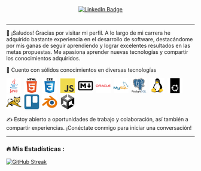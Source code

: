 <div id="header" align="center">
  <div id="badges">
    <a href="https://www.linkedin.com/in/osvaldogonzalezpy/">
      <img src="https://img.shields.io/badge/LinkedIn-blue?style=for-the-badge&logo=linkedin&logoColor=white" alt="LinkedIn Badge"/>
    </a>
  </div>
  <img src="https://komarev.com/ghpvc/?username=osvaldogonzalezpy&color=blueviolet&style=for-the-badge" alt=""/>
</div>

---

👋 ¡Saludos! Gracias por visitar mi perfil. 
A lo largo de mi carrera he adquirido bastante experiencia en el desarrollo de software, destacándome por mis ganas de seguir aprendiendo y lograr excelentes resultados en las metas propuestas. Me apasiona aprender nuevas tecnologías y compartir los conocimientos adquiridos.

📖 Cuento con sólidos conocimientos en diversas tecnologías

<div>
  <img src="https://github.com/devicons/devicon/blob/master/icons/java/java-original-wordmark.svg" title="Java" alt="Java" width="40" height="40"/>&nbsp;
  <img src="https://github.com/devicons/devicon/blob/master/icons/html5/html5-original-wordmark.svg" title="HTML" alt="HTML" width="40" height="40"/>&nbsp;
  <img src="https://github.com/devicons/devicon/blob/master/icons/css3/css3-original-wordmark.svg" title="CSS" alt="CSS" width="40" height="40"/>&nbsp;
  <img src="https://github.com/devicons/devicon/blob/master/icons/javascript/javascript-original.svg" title="Javascript" alt="Javascript" width="40" height="40"/>&nbsp;
  <img src="https://github.com/devicons/devicon/blob/master/icons/markdown/markdown-original.svg" title="Markdown" alt="Markdown" width="40" height="40"/>&nbsp;
  <img src="https://github.com/devicons/devicon/blob/master/icons/oracle/oracle-original.svg"  title="Oracle" alt="Oracle" width="40" height="40"/>&nbsp;
  <img src="https://github.com/devicons/devicon/blob/master/icons/mysql/mysql-original-wordmark.svg"  title="MySQL" alt="MySQL" width="40" height="40"/>&nbsp;
  <img src="https://github.com/devicons/devicon/blob/master/icons/postgresql/postgresql-original-wordmark.svg"  title="PostgreSQL" alt="PostgreSQL" width="40" height="40"/>&nbsp;
  <img src="https://github.com/devicons/devicon/blob/master/icons/linux/linux-original.svg"  title="Linux" alt="Linux" width="40" height="40"/>&nbsp;
  <img src="https://github.com/devicons/devicon/blob/master/icons/ubuntu/ubuntu-plain.svg"  title="Ubuntu" alt="Ubuntu" width="40" height="40"/>&nbsp;
  <img src="https://github.com/devicons/devicon/blob/master/icons/tomcat/tomcat-original.svg"  title="Tomcat" alt="Tomcat" width="40" height="40"/>&nbsp;
  <img src="https://github.com/devicons/devicon/blob/master/icons/trello/trello-plain.svg"  title="Trello" alt="Trello" width="40" height="40"/>&nbsp;
  <img src="https://github.com/devicons/devicon/blob/master/icons/blender/blender-original.svg"  title="Blender" alt="Blender" width="40" height="40"/>&nbsp;
  <img src="https://github.com/devicons/devicon/blob/master/icons/unity/unity-original.svg"  title="Unity" alt="Unity" width="40" height="40"/>&nbsp;
</div>

✍️ Estoy abierto a oportunidades de trabajo y colaboración, así también a compartir experiencias. 
¡Conéctate conmigo para iniciar una conversación!

---

### 🔥 Mis Estadísticas :
[![GitHub Streak](http://github-readme-streak-stats.herokuapp.com?user=osvaldogonzalezpy&date_format=j%20M%5B%20Y%5D&mode=weekly)](https://git.io/streak-stats)

<!--
**OsvaldoGonzalezPy/OsvaldoGonzalezPy** is a ✨ _special_ ✨ repository because its `README.md` (this file) appears on your GitHub profile.

Here are some ideas to get you started:

- 🔭 I’m currently working on ...
- 🌱 I’m currently learning ...
- 👯 I’m looking to collaborate on ...
- 🤔 I’m looking for help with ...
- 💬 Ask me about ...
- 📫 How to reach me: ...
- 😄 Pronouns: ...
- ⚡ Fun fact: ...
-->
